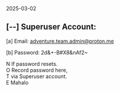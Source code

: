 2025-03-02 

[--] Superuser Account:
-----------------------
  [a] Email: 
  adventure.team.admin@proton.me

  [b] Password:
  2d&+-B#X8&nAf2~

N   If password resets.    
O   Record password here,    
T   via Superuser account.    
E   Mahalo    
